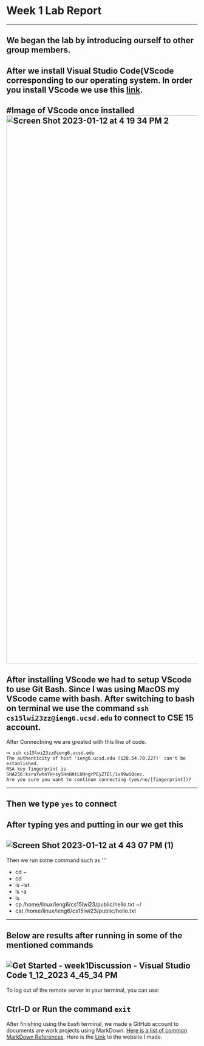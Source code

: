 # Week 1 Lab Report
***
We began the lab by introducing ourself to other group members.
--
After we install Visual Studio Code(VScode corresponding to our operating system. In order you install VScode we use this [link](https://code.visualstudio.com/).
---
#Image of VScode once installed
<img width="1440" alt="Screen Shot 2023-01-12 at 4 19 34 PM 2" src="https://user-images.githubusercontent.com/61090478/212238589-8593b0ba-2ee8-44e7-9573-91a1f71103a9.png">
---
After installing VScode we had to setup VScode to use Git Bash. Since I was using MacOS my VScode came with bash. After switching to bash on terminal we use the command `ssh cs15lwi23zz@ieng6.ucsd.edu` to connect to CSE 15 account.
---
After Connectning we are greated with this line of code.
```
⤇ ssh cs15lwi23zz@ieng6.ucsd.edu
The authenticity of host 'ieng6.ucsd.edu (128.54.70.227)' can't be established.
RSA key fingerprint is SHA256:ksruYwhnYH+sySHnHAtLUHngrPEyZTDl/1x99wUQcec.
Are you sure you want to continue connecting (yes/no/[fingerprint])?
```
---
Then we type `yes` to connect 
---
After typing yes and putting in our we get this
---
![Screen Shot 2023-01-12 at 4 43 07 PM (1)](https://user-images.githubusercontent.com/61090478/212246364-380dfeda-1fa2-4cc9-9881-e430c75f2019.png)
---
Then we run some command such as 
'''
* cd ~
* cd
* ls -lat
* ls -a
* ls <directory>
* cp /home/linux/ieng6/cs15lwi23/public/hello.txt ~/
* cat /home/linux/ieng6/cs15lwi23/public/hello.txt
---
Below are results after running in some of the mentioned commands
---
![Get Started - week1Discussion - Visual Studio Code 1_12_2023 4_45_34 PM](https://user-images.githubusercontent.com/61090478/212246694-823f3784-f5e4-4b77-889a-e296822971db.png)
---
To log out of the remote server in your terminal, you can use:

Ctrl-D or
Run the command `exit`
---
After finishing using the bash terminal, we made a GitHub account to documents are work projects using MarkDown. [Here is a list of common MarkDown References](https://ucsd-cse15l-w23.github.io/week/week1/). Here is the [Link](https://github.com/Tankertang/cse15l-lab-reports/blob/main/yessir.md) to the website I made. 

  
